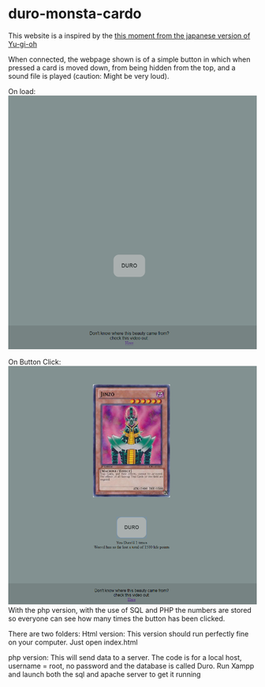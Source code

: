 # duro-monsta-cardo
This website is a inspired by the [this moment from the japanese version of Yu-gi-oh](https://www.youtube.com/watch?v=ROCevLH6PGQ)

When connected, the webpage shown is of a simple button in which when pressed a card is moved down, from being hidden from the top, and a sound file is played (caution: Might be very loud).

On load:
![notDrawn](https://github.com/JeevesChauhan/duro-monsta-cardo/blob/master/screenshots/notDrawn.PNG)

On Button Click:
![drawn](https://github.com/JeevesChauhan/duro-monsta-cardo/blob/master/screenshots/drawn.PNG)
With the php version, with the use of SQL and PHP the numbers are stored so everyone can see how many times the button has been clicked.



There are two folders:
Html version: This version should run perfectly fine on your computer. Just open index.html

php version: This will send data to a server. The code is for a local host, username = root, no password and the database is called Duro.
Run Xampp and launch both the sql and apache server to get it running
